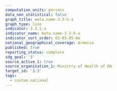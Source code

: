 ```yaml
---
computation_units: persons
data_non_statistical: false
graph_title: meta.name-3-3-5-a
graph_type: line
indicator: 3.3.5.a
indicator_name: meta.name-3-3-5-a
indicator_sort_order: 03-03-05-0a
national_geographical_coverage: Armenia
published: true
reporting_status: complete
sdg_goal: '3'
source_active_1: true
source_organisation_1: Ministry of Health of RA
target_id: '3.3'
tags:
  - custom.national
---
```

